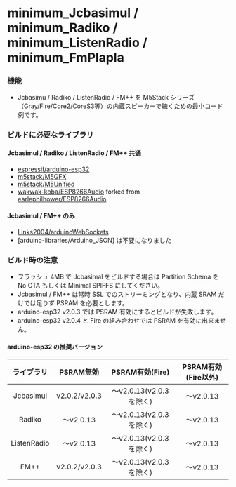 # minimum_Jcbasimul / minimum_Radiko / minimum_ListenRadio / minimum_FmPlapla

### 機能
- Jcbasimu / Radiko / ListenRadio / FM++ を M5Stack シリーズ（Gray/Fire/Core2/CoreS3等）の内蔵スピーカーで聴くための最小コード例です。

### ビルドに必要なライブラリ
#### Jcbasimul / Radiko / ListenRadio / FM++ 共通
- [espressif/arduino-esp32](https://github.com/espressif/arduino-esp32)
- [m5stack/M5GFX](https://github.com/m5stack/M5GFX)
- [m5stack/M5Unified](https://github.com/m5stack/M5Unified)
- [wakwak-koba/ESP8266Audio](https://github.com/wakwak-koba/ESP8266Audio) forked from [earlephilhower/ESP8266Audio](https://github.com/earlephilhower/ESP8266Audio)
#### Jcbasimul / FM++ のみ
- [Links2004/arduinoWebSockets](https://github.com/Links2004/arduinoWebSockets)
- [arduino-libraries/Arduino_JSON] は不要になりました

### ビルド時の注意
- フラッシュ 4MB で Jcbasimal をビルドする場合は Partition Schema を No OTA もしくは Minimal SPIFFS にしてください。
- Jcbasimul / FM++ は常時 SSL でのストリーミングとなり、内蔵 SRAM だけでは足りず PSRAM を必要とします。
- arduino-esp32 v2.0.3 では PSRAM 有効にするとビルドが失敗します。
- arduino-esp32 v2.0.4 と Fire の組み合わせでは PSRAM を有効に出来ません。

#### arduino-esp32 の推奨バージョン
|ライブラリ|PSRAM無効|PSRAM有効(Fire)|PSRAM有効(Fire以外)|
|:--------:|:--------------------:|:--------------------:|:--------------------:|
|Jcbasimul|v2.0.2/v2.0.3|～v2.0.13(v2.0.3を除く)|～v2.0.13|
|Radiko|～v2.0.13|～v2.0.13(v2.0.3を除く)|～v2.0.13|
|ListenRadio|～v2.0.13|～v2.0.13(v2.0.3を除く)|～v2.0.13|
|FM++|v2.0.2/v2.0.3|～v2.0.13(v2.0.3を除く)|～v2.0.13|
